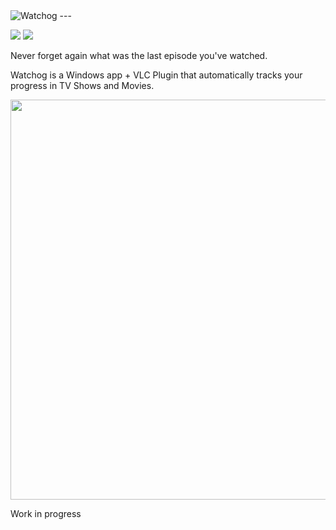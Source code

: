 <img src="https://raw.githubusercontent.com/alongubkin/watchog/master/logo.png" alt="Watchog">
---

<img src="https://img.shields.io/badge/license-Apache%202.0-399c99.svg?style=flat-square"> <img src="https://img.shields.io/badge/stability-beta-fe7b63.svg?style=flat-square">

Never forget again what was the last episode you've watched. 

Watchog is a Windows app + VLC Plugin that automatically tracks your progress in TV Shows and Movies.

<img src="https://raw.githubusercontent.com/alongubkin/watchog/master/screenshot.png" width="640">

Work in progress
